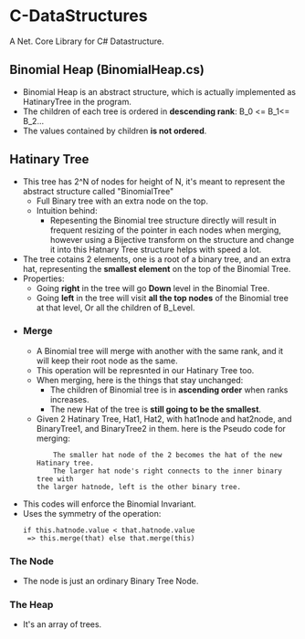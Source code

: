 # C-DataStructures
A Net. Core Library for C# Datastructure. 



## Binomial Heap (BinomialHeap.cs)
- Binomial Heap is an abstract structure, which is actually implemented as 
HatinaryTree in the program.
- The children of each tree is ordered in **descending rank**: 
B_0 <= B_1<= B_2... 
- The values contained by children **is not ordered**. 
## Hatinary Tree
- This tree has 2^N of nodes for height of N, it's meant to represent the 
abstract structure called "BinomialTree"
    - Full Binary tree with an extra node on the top. 
    - Intuition behind: 
      - Repesenting the Binomial tree structure directly will result in 
      frequent resizing of the pointer in each nodes when merging, however
      using a Bijective transform on the structure and change it into this 
      Hatnary Tree structure helps with speed a lot. 
- The tree cotains 2 elements, one is a root of a binary tree, and an extra
hat, representing the **smallest element** on the top of the Binomial Tree. 
- Properties: 
  - Going **right** in the tree will go **Down** level in the Binomial Tree. 
  - Going **left** in the tree will visit **all the top nodes** of the Binomial 
  tree at that level, Or all the children of B_Level. 
- ### Merge
  - A Binomial tree will merge with another with the same rank, and it will keep
  their root node as the same. 
  - This operation will be represnted in our Hatinary Tree too.
  - When merging, here is the things that stay unchanged: 
    - The children of Binomial tree is in **ascending order**
    when ranks increases.
    - The new Hat of the tree is **still going to be the smallest**. 
  - Given 2 Hatinary Tree, Hat1, Hat2, with hat1node and hat2node, 
  and BinaryTree1, and BinaryTree2 in them. here is the Pseudo code for    
  merging: 
    ```
        The smaller hat node of the 2 becomes the hat of the new Hatinary tree.
        The larger hat node's right connects to the inner binary tree with 
    the larger hatnode, left is the other binary tree. 
    ```
 - This codes will enforce the Binomial Invariant.
 - Uses the symmetry of the operation:
    ```
    if this.hatnode.value < that.hatnode.value
     => this.merge(that) else that.merge(this) 
    ```
### The Node
- The node is just an ordinary Binary Tree Node. 

### The Heap
- It's an array of trees. 